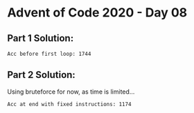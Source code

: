 # Advent of Code 2020 - Day 08

## Part 1 Solution:
```
Acc before first loop: 1744
```

## Part 2 Solution:
Using bruteforce for now, as time is limited...
```
Acc at end with fixed instructions: 1174
```
